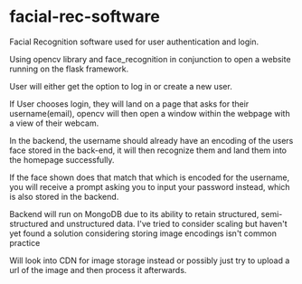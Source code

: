 # facial-rec-software
Facial Recognition software used for user authentication and login. 

Using opencv library and face_recognition in conjunction to open a website running on the flask framework.

User will either get the option to log in or create a new user.

If User chooses login, they will land on a page that asks for their username(email), opencv will then open a window within the webpage with a view of their webcam.

In the backend, the username should already have an encoding of the users face stored in the back-end, it will then recognize them and land them into the homepage successfully.

If the face shown does that match that which is encoded for the username, you will receive a prompt asking you to input your password instead, which is also stored in the backend.

Backend will run on MongoDB due to its ability to retain structured, semi-structured and unstructured data. I've tried to consider scaling but haven't yet found a solution considering storing image encodings isn't common practice

Will look into CDN for image storage instead or possibly just try to upload a url of the image and then process it afterwards. 


